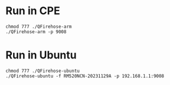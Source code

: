 # Run in CPE
```
chmod 777 ./QFirehose-arm
./QFirehose-arm -p 9008

```

# Run in Ubuntu
```
chmod 777 ./QFirehose-ubuntu
./QFirehose-ubuntu -f RM520NCN-20231129A -p 192.168.1.1:9008

```
